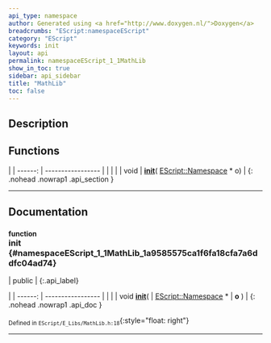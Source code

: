 ```yaml
---
api_type: namespace
author: Generated using <a href="http://www.doxygen.nl/">Doxygen</a>
breadcrumbs: "EScript:namespaceEScript"
category: "EScript"
keywords: init
layout: api
permalink: namespaceEScript_1_1MathLib
show_in_toc: true
sidebar: api_sidebar
title: "MathLib"
toc: false
---
```


## Description





## Functions

|
| ------: | ----------------- |
|  | |
| void | **[init](#namespaceEScript_1_1MathLib_1a9585575ca1f6fa18cfa7a6ddfc04ad74)**( [EScript::Namespace](classEScript_1_1Namespace) * o) |
{: .nohead .nowrap1 .api_section }


-------------------------------------------------------------------

## Documentation

### <small>function</small><br/> init {#namespaceEScript_1_1MathLib_1a9585575ca1f6fa18cfa7a6ddfc04ad74}

| public |
{:.api_label}

|
| ------: | ----------------- |
|  |
| void **[init](#namespaceEScript_1_1MathLib_1a9585575ca1f6fa18cfa7a6ddfc04ad74)**( |  [EScript::Namespace](classEScript_1_1Namespace) * | **o** ) |
{: .nohead .nowrap1 .api_doc }





<sub>Defined in `EScript/E_Libs/MathLib.h:18`</sub>{:style="float: right"}

-------------------------------------------------------------------

